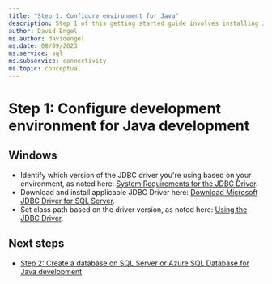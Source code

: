 ```yaml
---
title: "Step 1: Configure environment for Java"
description: Step 1 of this getting started guide involves installing Java, the Microsoft JDBC Driver for SQL Server, and configuring your development environment.
author: David-Engel
ms.author: davidengel
ms.date: 08/09/2023
ms.service: sql
ms.subservice: connectivity
ms.topic: conceptual
---
```

# Step 1: Configure development environment for Java development
  
## Windows  
  
- Identify which version of the JDBC driver you're using based on your environment, as noted here:  [System Requirements for the JDBC Driver](system-requirements-for-the-jdbc-driver.md).
- Download and install applicable JDBC Driver here:  [Download Microsoft JDBC Driver for SQL Server](download-microsoft-jdbc-driver-for-sql-server.md).
- Set class path based on the driver version, as noted here:  [Using the JDBC Driver](using-the-jdbc-driver.md).

## Next steps

- [Step 2: Create a database on SQL Server or Azure SQL Database for Java development](step-2-create-a-sql-database-for-java-development.md)